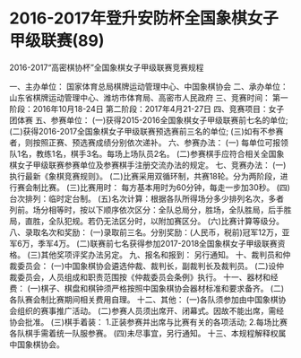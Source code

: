 # 2016-2017年登升安防杯全国象棋女子甲级联赛(89)

2016-2017“高密棋协杯”全国象棋女子甲级联赛竞赛规程
 
 
一、主办单位：
国家体育总局棋牌运动管理中心、中国象棋协会
二、承办单位：
山东省棋牌运动管理中心、潍坊市体育局、高密市人民政府
三、竞赛时间：
第一阶段：2016年10月18-24日
第二阶段：2017年4月21-27日
四、竞赛项目：女子团体赛
五、参赛单位：
(一)获得2015-2016全国象棋女子甲级联赛前七名的单位;
(二)获得2016-2017全国象棋女子甲级联赛预选赛前三名的单位;
(三)如有不参赛者，则按照正赛、预选赛成绩分别依次递补。
六、参赛办法：
(一) 每单位可报领队1名，教练1名，棋手3名。每场上场队员2名。
(二)参赛棋手应符合相关全国象棋女子甲级联赛参赛单位及参赛棋手注册交流办法的规定。
七、竞赛办法：
(一)执行最新《象棋竞赛规则》。
(二)比赛采用双循环制，共赛18轮。分为两阶段，进行赛会制比赛。
(三)比赛用时：
每方基本用时为60分钟，每走一步加30秒。
(四)台次排列：临时定台制。
(五)名次计算：根据各队所得场分多少排列名次，多者列前。场分相等时，按以下顺序依次区分：全队总局分，胜场，全队胜局，后手胜局，直胜，全队犯规。若仍无法区分时，以附加赛区分。
(六)比赛计算等级分。
八、录取名次和奖励：
(一)录取前三名。分别奖励：(人民币，税前)冠军12万，亚军6万，季军4万。
(二)联赛前七名获得参加2017-2018全国象棋女子甲级联赛资格。
(三)其他奖项评奖办法另定。
九、报名和报到：
另行通知。
十、裁判员和仲裁委员会：
(一)中国象棋协会遴选仲裁、裁判长，副裁判长及裁判员。
(二)设仲裁委员会，人员组成和职责范围按《仲裁委员会条例》执行。
十一、器材和经费：
(一)棋子、棋盘和棋钟须严格按照中国象棋协会器材标准和要求备齐。
(二)各队赛会制比赛期间相关费用自理。
十二、其他：
(一)各队须参加由中国象棋协会组织的赛事推广活动。
(二)参赛人员须出席开、闭幕式。因故不能出席，需经协会批准。
(三)棋手着装：
1.正装参赛并出席与比赛有关的各项活动;
2.每场比赛各队棋手需着统一队服参赛。
(四)未尽事宜，另行通知。
十三、本规程解释权属中国象棋协会。
